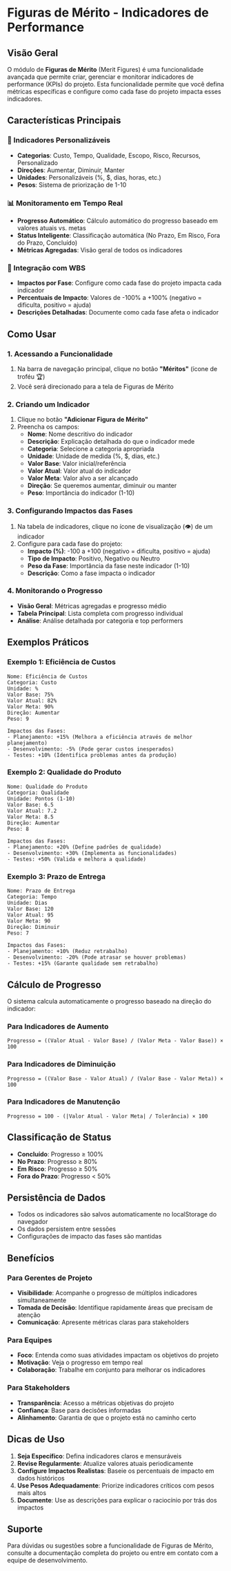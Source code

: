 # Figuras de Mérito - Indicadores de Performance

## Visão Geral

O módulo de **Figuras de Mérito** (Merit Figures) é uma funcionalidade avançada que permite criar, gerenciar e monitorar indicadores de performance (KPIs) do projeto. Esta funcionalidade permite que você defina métricas específicas e configure como cada fase do projeto impacta esses indicadores.

## Características Principais

### 🎯 Indicadores Personalizáveis
- **Categorias**: Custo, Tempo, Qualidade, Escopo, Risco, Recursos, Personalizado
- **Direções**: Aumentar, Diminuir, Manter
- **Unidades**: Personalizáveis (%, $, dias, horas, etc.)
- **Pesos**: Sistema de priorização de 1-10

### 📊 Monitoramento em Tempo Real
- **Progresso Automático**: Cálculo automático do progresso baseado em valores atuais vs. metas
- **Status Inteligente**: Classificação automática (No Prazo, Em Risco, Fora do Prazo, Concluído)
- **Métricas Agregadas**: Visão geral de todos os indicadores

### 🔗 Integração com WBS
- **Impactos por Fase**: Configure como cada fase do projeto impacta cada indicador
- **Percentuais de Impacto**: Valores de -100% a +100% (negativo = dificulta, positivo = ajuda)
- **Descrições Detalhadas**: Documente como cada fase afeta o indicador

## Como Usar

### 1. Acessando a Funcionalidade

1. Na barra de navegação principal, clique no botão **"Méritos"** (ícone de troféu 🏆)
2. Você será direcionado para a tela de Figuras de Mérito

### 2. Criando um Indicador

1. Clique no botão **"Adicionar Figura de Mérito"**
2. Preencha os campos:
   - **Nome**: Nome descritivo do indicador
   - **Descrição**: Explicação detalhada do que o indicador mede
   - **Categoria**: Selecione a categoria apropriada
   - **Unidade**: Unidade de medida (%, $, dias, etc.)
   - **Valor Base**: Valor inicial/referência
   - **Valor Atual**: Valor atual do indicador
   - **Valor Meta**: Valor alvo a ser alcançado
   - **Direção**: Se queremos aumentar, diminuir ou manter
   - **Peso**: Importância do indicador (1-10)

### 3. Configurando Impactos das Fases

1. Na tabela de indicadores, clique no ícone de visualização (👁️) de um indicador
2. Configure para cada fase do projeto:
   - **Impacto (%)**: -100 a +100 (negativo = dificulta, positivo = ajuda)
   - **Tipo de Impacto**: Positivo, Negativo ou Neutro
   - **Peso da Fase**: Importância da fase neste indicador (1-10)
   - **Descrição**: Como a fase impacta o indicador

### 4. Monitorando o Progresso

- **Visão Geral**: Métricas agregadas e progresso médio
- **Tabela Principal**: Lista completa com progresso individual
- **Análise**: Análise detalhada por categoria e top performers

## Exemplos Práticos

### Exemplo 1: Eficiência de Custos
```
Nome: Eficiência de Custos
Categoria: Custo
Unidade: %
Valor Base: 75%
Valor Atual: 82%
Valor Meta: 90%
Direção: Aumentar
Peso: 9

Impactos das Fases:
- Planejamento: +15% (Melhora a eficiência através de melhor planejamento)
- Desenvolvimento: -5% (Pode gerar custos inesperados)
- Testes: +10% (Identifica problemas antes da produção)
```

### Exemplo 2: Qualidade do Produto
```
Nome: Qualidade do Produto
Categoria: Qualidade
Unidade: Pontos (1-10)
Valor Base: 6.5
Valor Atual: 7.2
Valor Meta: 8.5
Direção: Aumentar
Peso: 8

Impactos das Fases:
- Planejamento: +20% (Define padrões de qualidade)
- Desenvolvimento: +30% (Implementa as funcionalidades)
- Testes: +50% (Valida e melhora a qualidade)
```

### Exemplo 3: Prazo de Entrega
```
Nome: Prazo de Entrega
Categoria: Tempo
Unidade: Dias
Valor Base: 120
Valor Atual: 95
Valor Meta: 90
Direção: Diminuir
Peso: 7

Impactos das Fases:
- Planejamento: +10% (Reduz retrabalho)
- Desenvolvimento: -20% (Pode atrasar se houver problemas)
- Testes: +15% (Garante qualidade sem retrabalho)
```

## Cálculo de Progresso

O sistema calcula automaticamente o progresso baseado na direção do indicador:

### Para Indicadores de Aumento
```
Progresso = ((Valor Atual - Valor Base) / (Valor Meta - Valor Base)) × 100
```

### Para Indicadores de Diminuição
```
Progresso = ((Valor Base - Valor Atual) / (Valor Base - Valor Meta)) × 100
```

### Para Indicadores de Manutenção
```
Progresso = 100 - (|Valor Atual - Valor Meta| / Tolerância) × 100
```

## Classificação de Status

- **Concluído**: Progresso ≥ 100%
- **No Prazo**: Progresso ≥ 80%
- **Em Risco**: Progresso ≥ 50%
- **Fora do Prazo**: Progresso < 50%

## Persistência de Dados

- Todos os indicadores são salvos automaticamente no localStorage do navegador
- Os dados persistem entre sessões
- Configurações de impacto das fases são mantidas

## Benefícios

### Para Gerentes de Projeto
- **Visibilidade**: Acompanhe o progresso de múltiplos indicadores simultaneamente
- **Tomada de Decisão**: Identifique rapidamente áreas que precisam de atenção
- **Comunicação**: Apresente métricas claras para stakeholders

### Para Equipes
- **Foco**: Entenda como suas atividades impactam os objetivos do projeto
- **Motivação**: Veja o progresso em tempo real
- **Colaboração**: Trabalhe em conjunto para melhorar os indicadores

### Para Stakeholders
- **Transparência**: Acesso a métricas objetivas do projeto
- **Confiança**: Base para decisões informadas
- **Alinhamento**: Garantia de que o projeto está no caminho certo

## Dicas de Uso

1. **Seja Específico**: Defina indicadores claros e mensuráveis
2. **Revise Regularmente**: Atualize valores atuais periodicamente
3. **Configure Impactos Realistas**: Baseie os percentuais de impacto em dados históricos
4. **Use Pesos Adequadamente**: Priorize indicadores críticos com pesos mais altos
5. **Documente**: Use as descrições para explicar o raciocínio por trás dos impactos

## Suporte

Para dúvidas ou sugestões sobre a funcionalidade de Figuras de Mérito, consulte a documentação completa do projeto ou entre em contato com a equipe de desenvolvimento. 